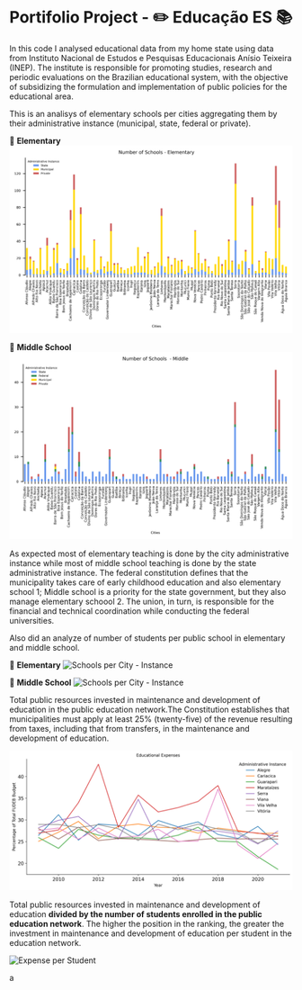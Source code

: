 # Portifolio Project - :pencil2: Educação ES :books:

In this code I analysed educational data from my home state using data from Instituto Nacional de Estudos e Pesquisas Educacionais Anísio Teixeira (INEP). The institute is responsible for promoting studies, research and periodic evaluations on the Brazilian educational system, with the objective of subsidizing the formulation and implementation of public policies for the educational area.

This is an analisys of elementary schools per cities aggregating them by their administrative instance (municipal, state, federal or private).

:school_satchel: **Elementary**
![Schools per City - Instance](output/images/type_school_city_fundamental.png)

:memo: **Middle School**
![Schools per City - Instance](output/images/type_school_city_medio.png)

As expected most of elementary teaching is done by the city administrative instance while most of middle school teaching is done by the state administrative instance. The federal constitution defines that the municipality takes care of early childhood education and also elementary school 1; Middle school is a priority for the state government, but they also manage elementary schoool 2. The union, in turn, is responsible for the financial and technical coordination while conducting the federal universities.

Also did an analyze of number of students per public school in elementary and middle school.

:school_satchel: **Elementary**
![Schools per City - Instance](output/images/ratio_student_per_school_fund.png)

:memo: **Middle School**
![Schools per City - Instance](output/images/ratio_student_per_school_medio.png)

Total public resources invested in maintenance and development of education in the public education network.The Constitution establishes that municipalities must apply at least 25% (twenty-five) of the revenue resulting from taxes, including that from transfers, in the maintenance and development of education.

![Expenses per City Relative to FUNDEB](output/images/despesas_educacionais.png)

Total public resources invested in maintenance and development of education **divided by the number of students enrolled in the public education network**. The higher the position in the ranking, the greater the investment in maintenance and development of education per student in the education network.

![Expense per Student](output/images/expernses_per_student_per_city.png)

a

